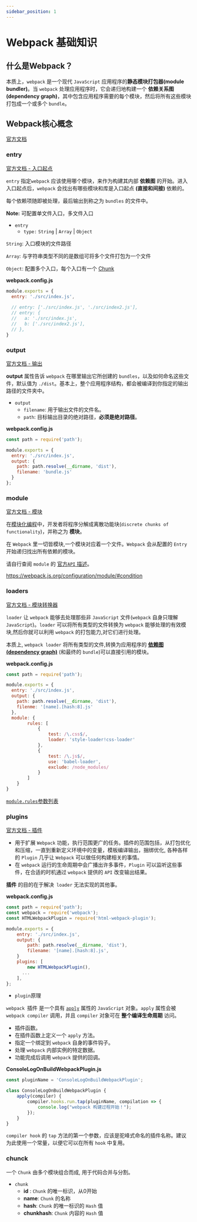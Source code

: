 ```yaml
---
sidebar_position: 1
---
```


# Webpack 基础知识

## 什么是Webpack？

本质上，`webpack` 是一个现代 `JavaScript` 应用程序的**静态模块打包器(module bundler)**。当 `webpack` 处理应用程序时，它会递归地构建一个 **依赖关系图(dependency graph)**，其中包含应用程序需要的每个模块，然后将所有这些模块打包成一个或多个 `bundle`。

## Webpack核心概念

[官方文档](https://webpack.js.org/concepts/)

### entry

[官方文档 - 入口起点](https://webpack.js.org/concepts/entry-points/)

`entry` 指定`webpack` 应该使用哪个模块，来作为构建其内部 **依赖图** 的开始。进入入口起点后，`webpack` 会找出有哪些模块和库是入口起点 **(直接和间接)** 依赖的。

每个依赖项随即被处理，最后输出到称之为 `bundles` 的文件中。

**Note:** 可配置单文件入口，多文件入口

- `entry`
  - `type:` `String` | `Array` | `Object`

`String`: 入口模块的文件路径

`Array`: 与字符串类型不同的是数组可将多个文件打包为一个文件

`Object`: 配置多个入口，每个入口有一个 [Chunk](#chunck-gt-官方文档-代码块)

**webpack.config.js**

```js
module.exports = {
  entry: './src/index.js',
  
  // entry: ['./src/index.js', './src/index2.js'],
  // entry: {
  //   a: './src/index.js',
  //   b: ['./src/index2.js'],
  // },
}
```

### output

[官方文档 - 输出](https://webpack.js.org/concepts/output/)

**output** 属性告诉 `webpack` 在哪里输出它所创建的 `bundles`，以及如何命名这些文件，默认值为 `./dist`。基本上，整个应用程序结构，都会被编译到你指定的输出路径的文件夹中。

- `output`
  - `filename`: 用于输出文件的文件名。
  - `path`: 目标输出目录的绝对路径，**必须是绝对路径**。

**webpack.config.js**

```js
const path = require('path');

module.exports = {
  entry: './src/index.js',
  output: {
    path: path.resolve(__dirname, 'dist'),
    filename: 'bundle.js'
  }
};
```

### module

[官方文档 - 模块](https://webpack.js.org/configuration/module/)

在[模块化编程](https://en.wikipedia.org/wiki/Modular_programming)中，开发者将程序分解成离散功能块(`discrete chunks of functionality`)，并称之为 **模块**。

在 `Webpack` 里一切皆模块,一个模块对应着一个文件。`Webpack` 会从配置的 `Entry` 开始递归找出所有依赖的模块。

请自行查阅 `module` 的 [官方`API` 描述](https://webpack.js.org/configuration/module)。

https://webpack.js.org/configuration/module/#condition

### loaders

[官方文档 - 模块转换器](https://webpack.js.org/concepts/loaders/)

`loader` 让 `webpack` 能够去处理那些非 `JavaScript` 文件(`webpack` 自身只理解 `JavaScript`)。`loader` 可以将所有类型的文件转换为 `webpack` 能够处理的有效模块,然后你就可以利用 `webpack` 的打包能力,对它们进行处理。

本质上, `webpack loader` 将所有类型的文件,转换为应用程序的 [**依赖图 (dependency graph)**](https://webpack.js.org/concepts/dependency-graph/) (和最终的 `bundle`)可以直接引用的模块。

**webpack.config.js**

```js
const path = require('path');

module.exports = {
  entry: './src/index.js',
  output: {
    path: path.resolve(__dirname, 'dist'),
    filenme: '[name].[hash:8].js'
  },
  module: {
        rules: [
            {
                test: /\.css$/,
                loader: 'style-loader!css-loader'
            },
            {
                test: /\.js$/,
                use: 'babel-loader',
                exclude: /node_modules/
            }
        ]
    }
}
```

[`module.rules`参数列表 ](https://webpack.docschina.org/configuration/module/#module-rules)

### plugins

[官方文档 - 插件](https://webpack.js.org/concepts/plugins/)

- 用于扩展 `Webpack` 功能，执行范围更广的任务。插件的范围包括，从打包优化和压缩，一直到重新定义环境中的变量，模板编译输出，捆绑优化, 各种各样的 `Plugin` 几乎让 `Webpack` 可以做任何构建相关的事情。
- 在 `webpack` 运行的生命周期中会广播出许多事件，`Plugin` 可以监听这些事件，在合适的时机通过 `webpack` 提供的 `API` 改变输出结果。

**插件** 的目的在于解决` loader` 无法实现的其他事。

**webpack.config.js**

```js
const path = require('path');
const webpack = require('webpack');
const HTMLWebpackPlugin = require('html-webpack-plugin');

module.exports = {
    entry: './src/index.js',
    output: {
    	path: path.resolve(__dirname, 'dist'),
    	filename: '[name].[hash:8].js',
    }
    plugins: [
	    new HTMLWebpackPlugin(),
      ...
    ],
};
```

- `plugin`原理

`webpack `插件 是一个具有 [`apply`](https://developer.mozilla.org/en-US/docs/Web/JavaScript/Reference/Global_Objects/Function/apply) 属性的 `JavaScript` 对象。`apply` 属性会被 `webpack compiler` 调用，并且 `compiler` 对象可在 **整个编译生命周期** 访问。

- 插件函数。
- 在插件函数上定义一个 `apply` 方法。
- 指定一个绑定到 `webpack` 自身的事件钩子。
- 处理 `webpack` 内部实例的特定数据。
- 功能完成后调用 `webpack` 提供的回调。

**ConsoleLogOnBuildWebpackPlugin.js**

```javascript
const pluginName = 'ConsoleLogOnBuildWebpackPlugin';

class ConsoleLogOnBuildWebpackPlugin {
    apply(compiler) {
        compiler.hooks.run.tap(pluginName, compilation => {
            console.log("webpack 构建过程开始！");
        });
    }
}
```

`compiler hook` 的 `tap` 方法的第一个参数，应该是驼峰式命名的插件名称。建议为此使用一个常量，以便它可以在所有 `hook` 中复用。

### chunck

一个 `Chunk` 由多个模块组合而成, 用于代码合并与分割。

- `chunk`
  - **id** :  `Chunk` 的唯一标识，从0开始
  - **name**:  `Chunk` 的名称
  - **hash**: `Chunk` 的唯一标识的 `Hash` 值
  - **chunkhash**: `Chunk` 内容的 `Hash` 值
